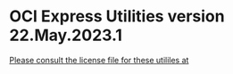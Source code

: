 OCI Express Utilities version 22.May.2023.1
===========================================

[Please consult the license file for these utililes at](master/dev/LICENSE.txt)


